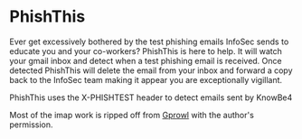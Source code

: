 # PhishThis


Ever get excessively bothered by the test phishing emails InfoSec sends to educate you and your co-workers?
PhishThis is here to help. It will watch your gmail inbox and detect when a test phishing email is received. Once detected PhishThis will delete the email from your inbox and forward a copy back to the InfoSec team making it appear you are exceptionally vigillant.

PhishThis uses the X-PHISHTEST header to detect emails sent by KnowBe4



Most of the imap work is ripped off from [Gprowl](https://github.com/chriscannon/Gprowl) with the author's permission.
